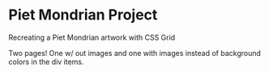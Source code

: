 # Piet Mondrian Project

Recreating a Piet Mondrian artwork with CSS Grid

Two pages!
One w/ out images and one with images instead of background colors in the div items.
